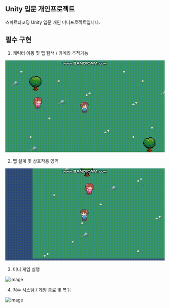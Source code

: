 ## Unity 입문 개인프로젝트

스파르타코딩 Unity 입문 개인 미니프로젝트입니다.  

## 필수 구현

1. 캐릭터 이동 및 맵 탐색  / 카메라 추적기능  

![image](/README/move.gif)  

2. 맵 설계 및 상호작용 영역  

![image](/README/npc.gif)  

3. 미니 게임 실행  

![image](/README/minigame.gif)

4. 점수 시스템 / 게임 종료 및 복귀  

![image](/README/score.gif)
